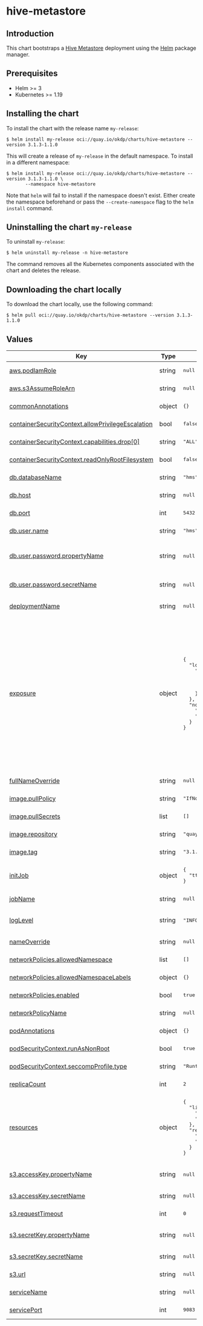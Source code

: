 <!--
    Copyright 2024 okdp.io

    Licensed to the Apache Software Foundation (ASF) under one
    or more contributor license agreements.  See the NOTICE file
    distributed with this work for additional information
    regarding copyright ownership.  The ASF licenses this file
    to you under the Apache License, Version 2.0 (the
    "License"); you may not use this file except in compliance
    with the License.  You may obtain a copy of the License at

      http://www.apache.org/licenses/LICENSE-2.0

    Unless required by applicable law or agreed to in writing,
    software distributed under the License is distributed on an
    "AS IS" BASIS, WITHOUT WARRANTIES OR CONDITIONS OF ANY
    KIND, either express or implied.  See the License for the
    specific language governing permissions and limitations
    under the License.
-->

# hive-metastore

## Introduction

This chart bootstraps a [Hive Metastore](https://cwiki.apache.org/confluence/display/hive/design#Design-Metastore) deployment using the [Helm](https://helm.sh) package manager.

## Prerequisites

- Helm >= 3
- Kubernetes >= 1.19

## Installing the chart

To install the chart with the release name `my-release`:

```shell
$ helm install my-release oci://quay.io/okdp/charts/hive-metastore --version 3.1.3-1.1.0
```

This will create a release of `my-release` in the default namespace. To install in a different namespace:

```shell
$ helm install my-release oci://quay.io/okdp/charts/hive-metastore --version 3.1.3-1.1.0 \
       --namespace hive-metastore
```

Note that `helm` will fail to install if the namespace doesn't exist. Either create the namespace beforehand or pass the `--create-namespace` flag to the `helm install` command.

## Uninstalling the chart  `my-release`

To uninstall `my-release`:

```shell
$ helm uninstall my-release -n hive-metastore
```

The command removes all the Kubernetes components associated with the chart and deletes the release.

## Downloading the chart locally

To download the chart locally, use the following command:

```shell
$ helm pull oci://quay.io/okdp/charts/hive-metastore --version 3.1.3-1.1.0
```

## Values

<table height="100%" >
	<thead>
		<th>Key</th>
		<th>Type</th>
		<th>Default</th>
		<th>Description</th>
	</thead>
	<tbody>
		<tr>
			<td id="aws--podIamRole"><a href="./values.yaml#L37">aws.podIamRole</a></td>
			<td>
string
</td>
			<td><div style="max-width: 300px;">
<pre lang="json">
null
</pre>
</div></td>
			<td>AWS Pod execution IAM role</td>
		</tr>
		<tr>
			<td id="aws--s3AssumeRoleArn"><a href="./values.yaml#L39">aws.s3AssumeRoleArn</a></td>
			<td>
string
</td>
			<td><div style="max-width: 300px;">
<pre lang="json">
null
</pre>
</div></td>
			<td>S3 IAM role ARN for hive-metastore access to S3</td>
		</tr>
		<tr>
			<td id="commonAnnotations"><a href="./values.yaml#L119">commonAnnotations</a></td>
			<td>
object
</td>
			<td><div style="max-width: 300px;">
<pre lang="json">
{}
</pre>
</div></td>
			<td>Annotations to be added to all resources</td>
		</tr>
		<tr>
			<td id="containerSecurityContext--allowPrivilegeEscalation"><a href="./values.yaml#L106">containerSecurityContext.allowPrivilegeEscalation</a></td>
			<td>
bool
</td>
			<td><div style="max-width: 300px;">
<pre lang="json">
false
</pre>
</div></td>
			<td></td>
		</tr>
		<tr>
			<td id="containerSecurityContext--capabilities--drop[0]"><a href="./values.yaml#L110">containerSecurityContext.capabilities.drop[0]</a></td>
			<td>
string
</td>
			<td><div style="max-width: 300px;">
<pre lang="json">
"ALL"
</pre>
</div></td>
			<td></td>
		</tr>
		<tr>
			<td id="containerSecurityContext--readOnlyRootFilesystem"><a href="./values.yaml#L107">containerSecurityContext.readOnlyRootFilesystem</a></td>
			<td>
bool
</td>
			<td><div style="max-width: 300px;">
<pre lang="json">
false
</pre>
</div></td>
			<td></td>
		</tr>
		<tr>
			<td id="db--databaseName"><a href="./values.yaml#L8">db.databaseName</a></td>
			<td>
string
</td>
			<td><div style="max-width: 300px;">
<pre lang="json">
"hms"
</pre>
</div></td>
			<td>Hive metastore database name.</td>
		</tr>
		<tr>
			<td id="db--host"><a href="./values.yaml#L4">db.host</a></td>
			<td>
string
</td>
			<td><div style="max-width: 300px;">
<pre lang="json">
null
</pre>
</div></td>
			<td>Hive metastore database host.</td>
		</tr>
		<tr>
			<td id="db--port"><a href="./values.yaml#L6">db.port</a></td>
			<td>
int
</td>
			<td><div style="max-width: 300px;">
<pre lang="json">
5432
</pre>
</div></td>
			<td>Hive metastore database port.</td>
		</tr>
		<tr>
			<td id="db--user--name"><a href="./values.yaml#L11">db.user.name</a></td>
			<td>
string
</td>
			<td><div style="max-width: 300px;">
<pre lang="json">
"hms"
</pre>
</div></td>
			<td>Hive metastore database user.</td>
		</tr>
		<tr>
			<td id="db--user--password--propertyName"><a href="./values.yaml#L17">db.user.password.propertyName</a></td>
			<td>
string
</td>
			<td><div style="max-width: 300px;">
<pre lang="json">
null
</pre>
</div></td>
			<td>Hive metastore database existing kubernetes secret key containing the password.</td>
		</tr>
		<tr>
			<td id="db--user--password--secretName"><a href="./values.yaml#L15">db.user.password.secretName</a></td>
			<td>
string
</td>
			<td><div style="max-width: 300px;">
<pre lang="json">
null
</pre>
</div></td>
			<td>Hive metastore database existing kubernetes secret name.</td>
		</tr>
		<tr>
			<td id="deploymentName"><a href="./values.yaml#L129">deploymentName</a></td>
			<td>
string
</td>
			<td><div style="max-width: 300px;">
<pre lang="json">
null
</pre>
</div></td>
			<td>Will default to {{ include "metastore.fullname" . }}</td>
		</tr>
		<tr>
			<td id="exposure"><a href="./values.yaml#L78">exposure</a></td>
			<td>
object
</td>
			<td><div style="max-width: 300px;">
<pre lang="json">
{
  "loadbalancer": {
    "metallb": {
      "enabled": "no",
      "externalIp": null,
      "ipSharingKey": null
    }
  },
  "nodePort": {
    "enabled": "no",
    "value": null
  }
}
</pre>
</div></td>
			<td>Allow the metastore to be reachable from outside of the cluster

⚠️ As the metastore does not provide authentication/authorization mechanism, everybody will be able
  to access and modify all metastore data.
  So use this feature only
  - Temporary, for test and debugging
  - If access to your cluster is strictly controlled by some firewall, which will limit access to the
    exposed address and port.
</td>
		</tr>
		<tr>
			<td id="fullNameOverride"><a href="./values.yaml#L127">fullNameOverride</a></td>
			<td>
string
</td>
			<td><div style="max-width: 300px;">
<pre lang="json">
null
</pre>
</div></td>
			<td>Allow overriding base name of all resources</td>
		</tr>
		<tr>
			<td id="image--pullPolicy"><a href="./values.yaml#L98">image.pullPolicy</a></td>
			<td>
string
</td>
			<td><div style="max-width: 300px;">
<pre lang="json">
"IfNotPresent"
</pre>
</div></td>
			<td>Image pull policy.</td>
		</tr>
		<tr>
			<td id="image--pullSecrets"><a href="./values.yaml#L92">image.pullSecrets</a></td>
			<td>
list
</td>
			<td><div style="max-width: 300px;">
<pre lang="json">
[]
</pre>
</div></td>
			<td>Image pullSecrets for private registries.</td>
		</tr>
		<tr>
			<td id="image--repository"><a href="./values.yaml#L94">image.repository</a></td>
			<td>
string
</td>
			<td><div style="max-width: 300px;">
<pre lang="json">
"quay.io/okdp/hive-metastore"
</pre>
</div></td>
			<td>Docker image registry.</td>
		</tr>
		<tr>
			<td id="image--tag"><a href="./values.yaml#L96">image.tag</a></td>
			<td>
string
</td>
			<td><div style="max-width: 300px;">
<pre lang="json">
"3.1.3"
</pre>
</div></td>
			<td>Image tag.</td>
		</tr>
		<tr>
			<td id="initJob"><a href="./values.yaml#L65">initJob</a></td>
			<td>
object
</td>
			<td><div style="max-width: 300px;">
<pre lang="json">
{
  "ttlSecondsAfterFinished": 60
}
</pre>
</div></td>
			<td>Hive metastore database initialization job</td>
		</tr>
		<tr>
			<td id="jobName"><a href="./values.yaml#L131">jobName</a></td>
			<td>
string
</td>
			<td><div style="max-width: 300px;">
<pre lang="json">
null
</pre>
</div></td>
			<td>Will default to {{ include "metastore.fullname" . }}</td>
		</tr>
		<tr>
			<td id="logLevel"><a href="./values.yaml#L62">logLevel</a></td>
			<td>
string
</td>
			<td><div style="max-width: 300px;">
<pre lang="json">
"INFO"
</pre>
</div></td>
			<td>Log4j2 log level. One of `` `debug`, `info`, `warn`, `error`, `fatal`, `trace`</td>
		</tr>
		<tr>
			<td id="nameOverride"><a href="./values.yaml#L125">nameOverride</a></td>
			<td>
string
</td>
			<td><div style="max-width: 300px;">
<pre lang="json">
null
</pre>
</div></td>
			<td>Allow chart name overriding</td>
		</tr>
		<tr>
			<td id="networkPolicies--allowedNamespace"><a href="./values.yaml#L47">networkPolicies.allowedNamespace</a></td>
			<td>
list
</td>
			<td><div style="max-width: 300px;">
<pre lang="json">
[]
</pre>
</div></td>
			<td></td>
		</tr>
		<tr>
			<td id="networkPolicies--allowedNamespaceLabels"><a href="./values.yaml#L46">networkPolicies.allowedNamespaceLabels</a></td>
			<td>
object
</td>
			<td><div style="max-width: 300px;">
<pre lang="json">
{}
</pre>
</div></td>
			<td></td>
		</tr>
		<tr>
			<td id="networkPolicies--enabled"><a href="./values.yaml#L45">networkPolicies.enabled</a></td>
			<td>
bool
</td>
			<td><div style="max-width: 300px;">
<pre lang="json">
true
</pre>
</div></td>
			<td></td>
		</tr>
		<tr>
			<td id="networkPolicyName"><a href="./values.yaml#L135">networkPolicyName</a></td>
			<td>
string
</td>
			<td><div style="max-width: 300px;">
<pre lang="json">
null
</pre>
</div></td>
			<td>Will default to {{ include "metastore.fullname" . }}</td>
		</tr>
		<tr>
			<td id="podAnnotations"><a href="./values.yaml#L116">podAnnotations</a></td>
			<td>
object
</td>
			<td><div style="max-width: 300px;">
<pre lang="json">
{}
</pre>
</div></td>
			<td>Annotations to be added to the pod</td>
		</tr>
		<tr>
			<td id="podSecurityContext--runAsNonRoot"><a href="./values.yaml#L101">podSecurityContext.runAsNonRoot</a></td>
			<td>
bool
</td>
			<td><div style="max-width: 300px;">
<pre lang="json">
true
</pre>
</div></td>
			<td></td>
		</tr>
		<tr>
			<td id="podSecurityContext--seccompProfile--type"><a href="./values.yaml#L103">podSecurityContext.seccompProfile.type</a></td>
			<td>
string
</td>
			<td><div style="max-width: 300px;">
<pre lang="json">
"RuntimeDefault"
</pre>
</div></td>
			<td></td>
		</tr>
		<tr>
			<td id="replicaCount"><a href="./values.yaml#L50">replicaCount</a></td>
			<td>
int
</td>
			<td><div style="max-width: 300px;">
<pre lang="json">
2
</pre>
</div></td>
			<td>Desired number of hive-metastore pods to run.</td>
		</tr>
		<tr>
			<td id="resources"><a href="./values.yaml#L53">resources</a></td>
			<td>
object
</td>
			<td><div style="max-width: 300px;">
<pre lang="json">
{
  "limits": {
    "cpu": "500m",
    "memory": "1024Mi"
  },
  "requests": {
    "cpu": "100m",
    "memory": "512Mi"
  }
}
</pre>
</div></td>
			<td>Resource requests and limits for the hive-metastore pod.</td>
		</tr>
		<tr>
			<td id="s3--accessKey--propertyName"><a href="./values.yaml#L27">s3.accessKey.propertyName</a></td>
			<td>
string
</td>
			<td><div style="max-width: 300px;">
<pre lang="json">
null
</pre>
</div></td>
			<td>S3 access key kubernetes secret key containing the accessKey</td>
		</tr>
		<tr>
			<td id="s3--accessKey--secretName"><a href="./values.yaml#L25">s3.accessKey.secretName</a></td>
			<td>
string
</td>
			<td><div style="max-width: 300px;">
<pre lang="json">
null
</pre>
</div></td>
			<td>S3 access key existing kubernetes secret name</td>
		</tr>
		<tr>
			<td id="s3--requestTimeout"><a href="./values.yaml#L33">s3.requestTimeout</a></td>
			<td>
int
</td>
			<td><div style="max-width: 300px;">
<pre lang="json">
0
</pre>
</div></td>
			<td></td>
		</tr>
		<tr>
			<td id="s3--secretKey--propertyName"><a href="./values.yaml#L32">s3.secretKey.propertyName</a></td>
			<td>
string
</td>
			<td><div style="max-width: 300px;">
<pre lang="json">
null
</pre>
</div></td>
			<td>S3 secret key kubernetes secret key containing the secretName</td>
		</tr>
		<tr>
			<td id="s3--secretKey--secretName"><a href="./values.yaml#L30">s3.secretKey.secretName</a></td>
			<td>
string
</td>
			<td><div style="max-width: 300px;">
<pre lang="json">
null
</pre>
</div></td>
			<td>S3 secret key existing kubernetes secret name</td>
		</tr>
		<tr>
			<td id="s3--url"><a href="./values.yaml#L22">s3.url</a></td>
			<td>
string
</td>
			<td><div style="max-width: 300px;">
<pre lang="json">
null
</pre>
</div></td>
			<td>S3 endpoint</td>
		</tr>
		<tr>
			<td id="serviceName"><a href="./values.yaml#L133">serviceName</a></td>
			<td>
string
</td>
			<td><div style="max-width: 300px;">
<pre lang="json">
null
</pre>
</div></td>
			<td>Will default to {{ include "metastore.fullname" . }}</td>
		</tr>
		<tr>
			<td id="servicePort"><a href="./values.yaml#L113">servicePort</a></td>
			<td>
int
</td>
			<td><div style="max-width: 300px;">
<pre lang="json">
9083
</pre>
</div></td>
			<td>Hive metastore service port</td>
		</tr>
	</tbody>
</table>

## Source Code

* <https://github.com/okdp/hive-metastore>
